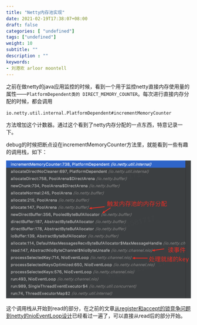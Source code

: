 ```yaml
---
title: "Netty内存池实现"
date: 2021-02-19T17:38:07+08:00
draft: false
categories: [ "undefined"]
tags: ["undefined"]
weight: 10
subtitle: ""
description : ""
keywords:
- 刘港欢 arloor moontell
---
```


之前在做netty的java应用监控的时候，看到一个用于监控netty直接内存使用量的属性——`PlatformDependent类的 DIRECT_MEMORY_COUNTER`。每次进行直接内存分配的时候，都会调用

```
io.netty.util.internal.PlatformDependent#incrementMemoryCounter
```

方法增加这个计数器。通过这个看到了netty内存分配的一点东西，特意记录一下。
<!--more-->

debug的时候把断点设在incrementMemoryCounter方法里，就能看到一些有趣的调用栈，如下：

<img src="/img/netty-new-direct-buffer-stack.png" alt="" width="850px" style="max-width: 100%;">

这个调用栈从开始到read的部分，在之前的文章[从register和accept的锁竞争问题到netty的nioEventLoop设计](/posts/netty/select-register-nioeventloop/)已经看过一遍了，可以直接从read后的部分开始。

